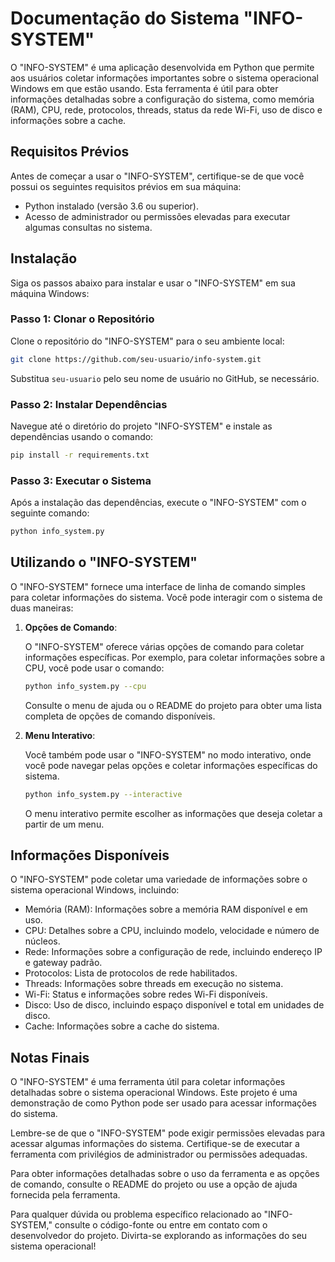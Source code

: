 # Documentação do Sistema "INFO-SYSTEM"

O "INFO-SYSTEM" é uma aplicação desenvolvida em Python que permite aos usuários coletar informações importantes sobre o sistema operacional Windows em que estão usando. Esta ferramenta é útil para obter informações detalhadas sobre a configuração do sistema, como memória (RAM), CPU, rede, protocolos, threads, status da rede Wi-Fi, uso de disco e informações sobre a cache.

## Requisitos Prévios

Antes de começar a usar o "INFO-SYSTEM", certifique-se de que você possui os seguintes requisitos prévios em sua máquina:

- Python instalado (versão 3.6 ou superior).
- Acesso de administrador ou permissões elevadas para executar algumas consultas no sistema.

## Instalação

Siga os passos abaixo para instalar e usar o "INFO-SYSTEM" em sua máquina Windows:

### Passo 1: Clonar o Repositório

Clone o repositório do "INFO-SYSTEM" para o seu ambiente local:

```bash
git clone https://github.com/seu-usuario/info-system.git
```

Substitua `seu-usuario` pelo seu nome de usuário no GitHub, se necessário.

### Passo 2: Instalar Dependências

Navegue até o diretório do projeto "INFO-SYSTEM" e instale as dependências usando o comando:

```bash
pip install -r requirements.txt
```

### Passo 3: Executar o Sistema

Após a instalação das dependências, execute o "INFO-SYSTEM" com o seguinte comando:

```bash
python info_system.py
```

## Utilizando o "INFO-SYSTEM"

O "INFO-SYSTEM" fornece uma interface de linha de comando simples para coletar informações do sistema. Você pode interagir com o sistema de duas maneiras:

1. **Opções de Comando**:

   O "INFO-SYSTEM" oferece várias opções de comando para coletar informações específicas. Por exemplo, para coletar informações sobre a CPU, você pode usar o comando:

   ```bash
   python info_system.py --cpu
   ```

   Consulte o menu de ajuda ou o README do projeto para obter uma lista completa de opções de comando disponíveis.

2. **Menu Interativo**:

   Você também pode usar o "INFO-SYSTEM" no modo interativo, onde você pode navegar pelas opções e coletar informações específicas do sistema.

   ```bash
   python info_system.py --interactive
   ```

   O menu interativo permite escolher as informações que deseja coletar a partir de um menu.

## Informações Disponíveis

O "INFO-SYSTEM" pode coletar uma variedade de informações sobre o sistema operacional Windows, incluindo:

- Memória (RAM): Informações sobre a memória RAM disponível e em uso.
- CPU: Detalhes sobre a CPU, incluindo modelo, velocidade e número de núcleos.
- Rede: Informações sobre a configuração de rede, incluindo endereço IP e gateway padrão.
- Protocolos: Lista de protocolos de rede habilitados.
- Threads: Informações sobre threads em execução no sistema.
- Wi-Fi: Status e informações sobre redes Wi-Fi disponíveis.
- Disco: Uso de disco, incluindo espaço disponível e total em unidades de disco.
- Cache: Informações sobre a cache do sistema.

## Notas Finais

O "INFO-SYSTEM" é uma ferramenta útil para coletar informações detalhadas sobre o sistema operacional Windows. Este projeto é uma demonstração de como Python pode ser usado para acessar informações do sistema.

Lembre-se de que o "INFO-SYSTEM" pode exigir permissões elevadas para acessar algumas informações do sistema. Certifique-se de executar a ferramenta com privilégios de administrador ou permissões adequadas.

Para obter informações detalhadas sobre o uso da ferramenta e as opções de comando, consulte o README do projeto ou use a opção de ajuda fornecida pela ferramenta.

Para qualquer dúvida ou problema específico relacionado ao "INFO-SYSTEM," consulte o código-fonte ou entre em contato com o desenvolvedor do projeto. Divirta-se explorando as informações do seu sistema operacional!

